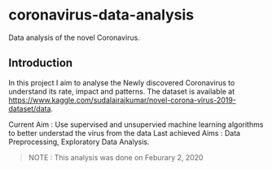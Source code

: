 # coronavirus-data-analysis
Data analysis of the novel Coronavirus.

<h2> Introduction </h2>

In this project I aim to analyse the Newly discovered Coronavirus to understand its rate, impact and patterns. The dataset is available at 
https://www.kaggle.com/sudalairajkumar/novel-corona-virus-2019-dataset/data. 

Current Aim : Use supervised and unsupervied machine learning algorithms to better understad the virus from the data
Last achieved Aims : Data Preprocessing, Exploratory Data Analysis.
  
> NOTE : This analysis was done on Feburary 2, 2020
